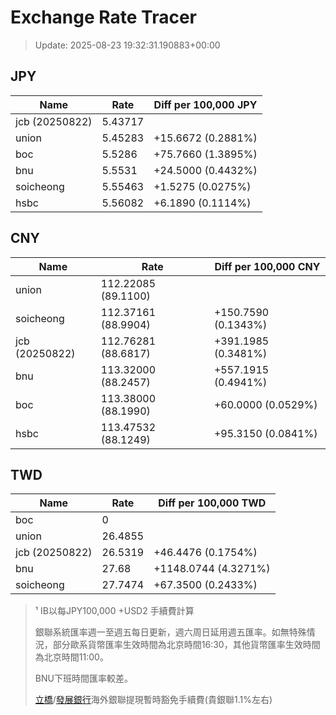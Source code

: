 # Exchange Rate Tracer

> Update: 2025-08-23 19:32:31.190883+00:00

## JPY

| Name           |    Rate | Diff per 100,000 JPY   |
|----------------|---------|------------------------|
| jcb (20250822) | 5.43717 |                        |
| union          | 5.45283 | +15.6672 (0.2881%)     |
| boc            | 5.5286  | +75.7660 (1.3895%)     |
| bnu            | 5.5531  | +24.5000 (0.4432%)     |
| soicheong      | 5.55463 | +1.5275 (0.0275%)      |
| hsbc           | 5.56082 | +6.1890 (0.1114%)      |

## CNY

| Name           | Rate                | Diff per 100,000 CNY   |
|----------------|---------------------|------------------------|
| union          | 112.22085	(89.1100) |                        |
| soicheong      | 112.37161	(88.9904) | +150.7590 (0.1343%)    |
| jcb (20250822) | 112.76281	(88.6817) | +391.1985 (0.3481%)    |
| bnu            | 113.32000	(88.2457) | +557.1915 (0.4941%)    |
| boc            | 113.38000	(88.1990) | +60.0000 (0.0529%)     |
| hsbc           | 113.47532	(88.1249) | +95.3150 (0.0841%)     |

## TWD

| Name           |    Rate | Diff per 100,000 TWD   |
|----------------|---------|------------------------|
| boc            |  0      |                        |
| union          | 26.4855 |                        |
| jcb (20250822) | 26.5319 | +46.4476 (0.1754%)     |
| bnu            | 27.68   | +1148.0744 (4.3271%)   |
| soicheong      | 27.7474 | +67.3500 (0.2433%)     |


> ¹ IB以每JPY100,000 +USD2 手續費計算
>
> 銀聯系統匯率週一至週五每日更新，週六周日延用週五匯率。如無特殊情況，部分歐系貨幣匯率生效時間為北京時間16:30，其他貨幣匯率生效時間為北京時間11:00。
>
> BNU下班時間匯率較差。
>
> [立橋](https://www.wlbank.com.mo/uploads/ueditor/file/20181211/1544536513900230.pdf)/[發展銀行](https://www.mdb.com.mo/Service_Charges_20230728.pdf)海外銀聯提現暫時豁免手續費(貴銀聯1.1%左右)

